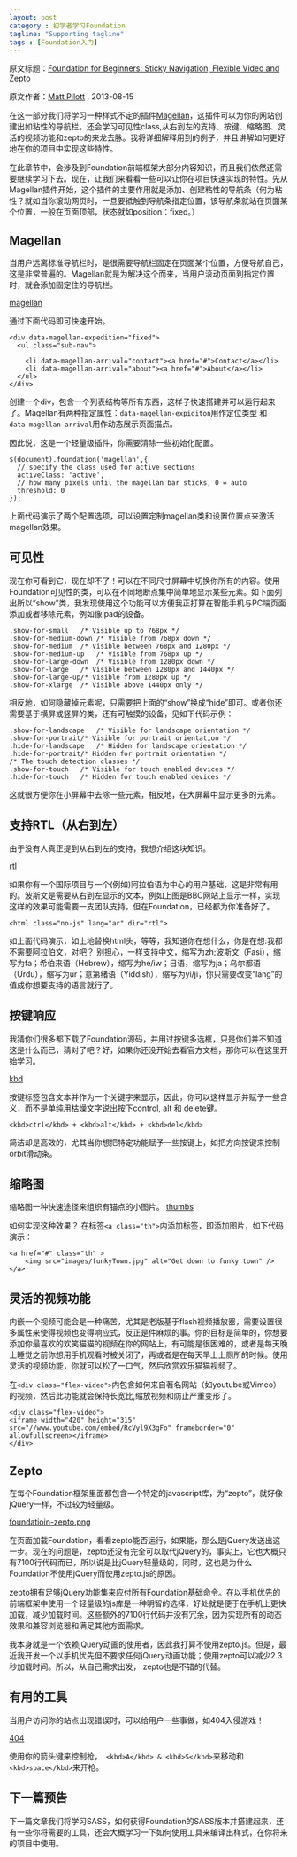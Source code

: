 ```yaml
---
layout: post
category : 初学者学习Foundation
tagline: "Supporting tagline"
tags : [Foundation入门]
---
```


原文标题：[Foundation for Beginners: Sticky Navigation, Flexible Video and Zepto](http://webdesign.tutsplus.com/tutorials/htmlcss-tutorials/foundation-for-beginners-sticky-navigation-flexible-video-and-zepto/)

原文作者：[Matt Pilott](http://webdesign.tutsplus.com/author/matt-pilott/) , 2013-08-15


在这一部分我们将学习一种样式不定的插件[Magellan](http://foundation.zurb.com/docs/components/magellan.html)，这插件可以为你的网站创建出如粘性的导航栏。还会学习可见性class,从右到左的支持、按键、缩略图、灵活的视频功能和zepto的来龙去脉。我将详细解释用到的例子，并且讲解如何更好地在你的项目中实现这些特性。

<!--break-->

在此章节中，会涉及到Foundation前端框架大部分内容知识，而且我们依然还需要继续学习下去。现在，让我们来看看一些可以让你在项目快速实现的特性。先从Magellan插件开始，这个插件的主要作用就是添加、创建粘性的导航条（何为粘性？就如当你滚动网页时，一旦要抵触到导航条指定位置，该导航条就站在页面某个位置，一般在页面顶部，状态就如position：fixed。）

## Magellan ##

当用户远离标准导航栏时，是很需要导航栏固定在页面某个位置，方便导航自己，这是非常普遍的。Magellan就是为解决这个而来，当用户滚动页面到指定位置时，就会添加固定住的导航栏。


[magellan](http://pigerla.com/assets/images/20140111/magellan.png)

通过下面代码即可快速开始。

    <div data-magellan-expedition="fixed">
      <ul class="sub-nav">

	    <li data-magellan-arrival="contact"><a href="#">Contact</a></li>
	    <li data-magellan-arrival="about"><a href="#">About</a></li>
      </ul>
    </div>

创建一个div，包含一个列表结构等所有东西，这样子快速搭建并可以运行起来了。Magellan有两种指定属性：`data-magellan-expiditon`用作定位类型 和 `data-magellan-arrival`用作动态展示页面描点。

因此说，这是一个轻量级插件，你需要清除一些初始化配置。
    
    $(document).foundation('magellan',{
      // specify the class used for active sections
      activeClass: 'active',
      // how many pixels until the magellan bar sticks, 0 = auto
      threshold: 0
    });
    
上面代码演示了两个配置选项，可以设置定制magellan类和设置位置点来激活magellan效果。

## 可见性 ##

现在你可看到它，现在却不了！可以在不同尺寸屏幕中切换你所有的内容。使用Foundation可见性的类，可以在不同地断点集中简单地显示某些元素。如下面列出所以“show”类，我发现使用这个功能可以方便我正打算在智能手机与PC端页面添加或者移除元素，例如像ipad的设备。

    .show-for-small   /* Visible up to 768px */
    .show-for-medium-down /* Visible from 768px down */
    .show-for-medium  /* Visible between 768px and 1280px */
    .show-for-medium-up   /* Visible from 768px up */
    .show-for-large-down  /* Visible from 1280px down */
    .show-for-large   /* Visible between 1280px and 1440px */
    .show-for-large-up/* Visible from 1280px up */
    .show-for-xlarge  /* Visible above 1440px only */

相反地，如何隐藏掉元素呢，只需要把上面的“show”换成“hide”即可。或者你还需要基于横屏或竖屏的类，还有可触摸的设备，见如下代码示例：

    .show-for-landscape   /* Visible for landscape orientation */
    .show-for-portrait/* Visible for portrait orientation */
    .hide-for-landscape   /* Hidden for landscape orientation */
    .hide-for-portrait/* Hidden for portrait orientation */
    /* The touch detection classes */
    .show-for-touch   /* Visible for touch enabled devices */
    .hide-for-touch   /* Hidden for touch enabled devices */

这就很方便你在小屏幕中去除一些元素，相反地，在大屏幕中显示更多的元素。

## 支持RTL（从右到左） ##

由于没有人真正提到从右到左的支持，我想介绍这块知识。

[ rtl](http://pigerla.com/assets/images/20140111/rtl.png)

如果你有一个国际项目与一个(例如)阿拉伯语为中心的用户基础，这是非常有用的。波斯文是需要从右到左显示的文本，例如上图是BBC网站上显示一样，实现这样的效果可能需要一支团队支持，但在Foundation，已经都为你准备好了。

    <html class="no-js" lang="ar" dir="rtl">

如上面代码演示，如上地替换html头，等等，我知道你在想什么，你是在想:我都不需要阿拉伯文，对吧？ 别担心，一样支持中文，缩写为zh;波斯文（Fasi），缩写为fa；希伯来语（Hebrew），缩写为he/iw；日语，缩写为ja；乌尔都语（Urdu），缩写为ur；意第绪语（Yiddish），缩写为yi/ji，你只需要改变“lang”的值成你想要支持的语言就行了。

## 按键响应 ##

我猜你们很多都下载了Foundation源码，并用过按键多选框，只是你们并不知道这是什么而已，猜对了吧？好，如果你还没开始去看官方文档，那你可以在这里开始学习。

[ kbd](http://pigerla.com/assets/images/20140111/kbd.png)

按键标签包含文本并作为一个关键字来显示，因此，你可以这样显示并赋予一些含义，而不是单纯用枯燥文字说出按下control, alt 和 delete键。

    <kbd>ctrl</kbd> + <kbd>alt</kbd> + <kbd>del</kbd>

简洁却是高效的，尤其当你想把特定功能赋予一些按键上，如把方向按键来控制orbit滑动条。

## 缩略图 ##

缩略图一种快速途径来组织有锚点的小图片。
[thumbs](http://pigerla.com/assets/images/20140111/thumbs.png )

如何实现这种效果？ 在标签`<a class="th">`内添加<img>标签，即添加图片，如下代码演示：

    <a href="#" class="th" >
    	<img src="images/funkyTown.jpg" alt="Get down to funky town" />
    </a>

## 灵活的视频功能 ##

内嵌一个视频可能会是一种痛苦，尤其是老版基于flash视频播放器，需要设置很多属性来使得视频也变得响应式，反正是件麻烦的事。你的目标是简单的，你想要添加你最喜欢的欢笑猫猫的视频在你的网站上，有可能是很困难的，或者是每天晚上睡觉之前你想用手机观看时被关闭了，再或者是在每天早上上厕所的时候。使用灵活的视频功能，你就可以松了一口气，然后欣赏欢乐猫猫视频了。

在`<div class="flex-video">`内包含如何来自著名网站（如youtube或Vimeo）的视频，然后此功能就会保持长宽比,缩放视频和防止严重变形了。

    <div class="flex-video">
    <iframe width="420" height="315" src="//www.youtube.com/embed/RcVyl9X3gFo" frameborder="0" allowfullscreen></iframe>
    </div>

## Zepto ##

在每个Foundation框架里面都包含一个特定的javascript库，为“zepto”，就好像jQuery一样，不过较为轻量级。

[foundatioin-zepto.png](http://pigerla.com/assets/images/20140111/foundatioin-zepto.png ) 

在页面加载Foundation，看看zepto能否运行，如果能，那么是jQuery发送出这一步。现在的问题是，zepto还没有完全可以取代jQuery的，事实上，它也大概只有7100行代码而已，所以说是比jQuery轻量级的，同时，这也是为什么Foundation不使用jQuery而使用zepto.js的原因。

zepto拥有足够jQuery功能集来应付所有Foundation基础命令。在以手机优先的前端框架中使用一个轻量级的js库是一种明智的选择，好处就是便于在手机上更快加载，减少加载时间。这些额外的7100行代码并没有冗余，因为实现所有的动态效果和兼容浏览器和满足其他方面需求。

我本身就是一个依赖jQuery动画的使用者，因此我打算不使用zepto.js。但是，最近我开发一个以手机优先但不要求任何jQuery动画功能；使用zepto可以减少2.3秒加载时间。所以，从自己需求出发， zepto也是不错的代替。


## 有用的工具 ##

当用户访问你的站点出现错误时，可以给用户一些事做，如404入侵游戏！

[404](http://pigerla.com/assets/images/20140111/404.png) 

使用你的箭头键来控制枪，` <kbd>A</kbd> & <kbd>S</kbd>`来移动和`<kbd>space</kbd>`来开枪。

## 下一篇预告 ##

下一篇文章我们将学习SASS，如何获得Foundation的SASS版本并搭建起来，还有一些你将需要的工具，还会大概学习一下如何使用工具来编译出样式，在你将来的项目中使用。